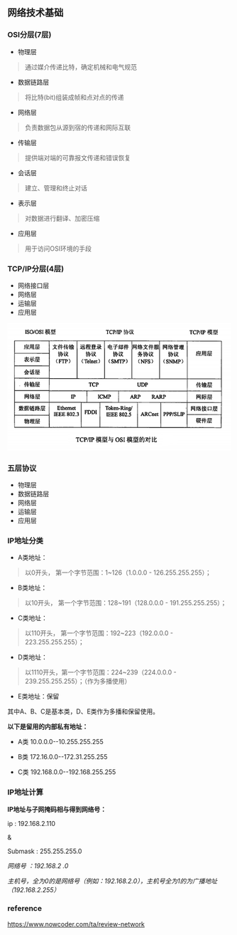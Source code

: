 ## 网络技术基础

### OSI分层(7层)
- 物理层
> 通过媒介传递比特，确定机械和电气规范
- 数据链路层
> 将比特(bit)组装成帧和点对点的传递
- 网络层
> 负责数据包从源到宿的传递和网际互联
- 传输层
> 提供端对端的可靠报文传递和错误恢复
- 会话层
> 建立、管理和终止对话
- 表示层
> 对数据进行翻译、加密压缩
- 应用层
> 用于访问OSI环境的手段

### TCP/IP分层(4层)
- 网络接口层
- 网络层
- 运输层
- 应用层

![](./images/IOSAndTCPIP.png)

### 五层协议

- 物理层
- 数据链路层
- 网络层
- 运输层
- 应用层

### IP地址分类

- A类地址：
> 以0开头，   第一个字节范围：1~126（1.0.0.0 - 126.255.255.255）；
- B类地址：
> 以10开头，  第一个字节范围：128~191（128.0.0.0 - 191.255.255.255）；
- C类地址：
> 以110开头， 第一个字节范围：192~223（192.0.0.0 - 223.255.255.255）；
- D类地址：
> 以1110开头，第一个字节范围：224~239（224.0.0.0 - 239.255.255.255）；（作为多播使用）
- E类地址：保留


其中A、B、C是基本类，D、E类作为多播和保留使用。

**以下是留用的内部私有地址：**

- A类 10.0.0.0--10.255.255.255

- B类 172.16.0.0--172.31.255.255

- C类 192.168.0.0--192.168.255.255

### IP地址计算

**IP地址与子网掩码相与得到网络号：**

ip       : 192.168.2.110

&

Submask : 255.255.255.0



*网络号   ：192.168.2  .0*

*主机号，全为0的是网络号（例如：192.168.2.0），主机号全为1的为广播地址（192.168.2.255）*






### reference
https://www.nowcoder.com/ta/review-network